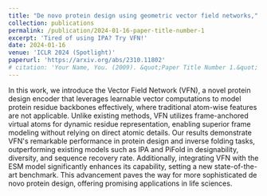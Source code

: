 ```yaml
---
title: "De novo protein design using geometric vector field networks,"
collection: publications
permalink: /publication/2024-01-16-paper-title-number-1
excerpt: 'Tired of using IPA? Try VFN!'
date: 2024-01-16
venue: 'ICLR 2024 (Spotlight)'
paperurl: 'https://arxiv.org/abs/2310.11802'
# citation: 'Your Name, You. (2009). &quot;Paper Title Number 1.&quot; <i>Journal 1</i>. 1(1).'
---
```


In this work, we introduce the Vector Field Network (VFN), a novel protein design encoder that leverages learnable vector computations to model protein residue backbones effectively, where traditional atom-wise features are not applicable. Unlike existing methods, VFN utilizes frame-anchored virtual atoms for dynamic residue representation, enabling superior frame modeling without relying on direct atomic details. Our results demonstrate VFN's remarkable performance in protein design and inverse folding tasks, outperforming existing models such as IPA and PiFold in designability, diversity, and sequence recovery rate. Additionally, integrating VFN with the ESM model significantly enhances its capability, setting a new state-of-the-art benchmark. This advancement paves the way for more sophisticated de novo protein design, offering promising applications in life sciences.


